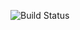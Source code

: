 ![Build Status](https://harrison-tom.vsrm.visualstudio.com/_apis/public/Release/badge/5fa1a5c2-455f-4c39-b5a1-bdbf2d139a48/1/1)   
